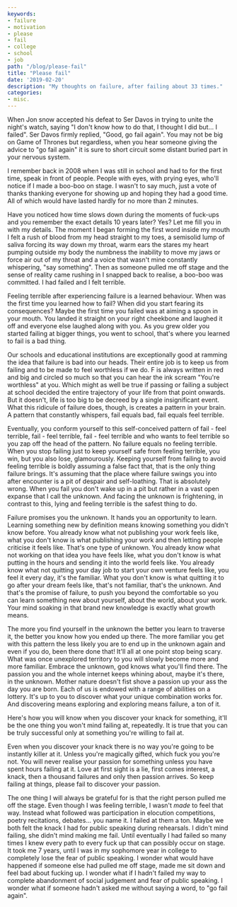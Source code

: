 ```yaml
---
keywords:
- failure
- motivation
- please
- fail
- college
- school
- job
path: "/blog/please-fail"
title: "Please fail"
date: '2019-02-20'
description: "My thoughts on failure, after failing about 33 times."
categories:
- misc.
---
```


When Jon snow accepted his defeat to Ser Davos in trying to unite the night's watch, saying "I don't know how to do that, I thought I did but... I failed". Ser Davos firmly replied, "Good, go fail again". You may not be big on Game of Thrones but regardless, when you hear someone giving the advice to "go fail again" it is sure to short circuit some distant buried part in your nervous system.

I remember back in 2008 when I was still in school and had to for the first time, speak in front of people. People with eyes, with prying eyes, who'll notice if I made a boo-boo on stage. I wasn't to say much, just a vote of thanks thanking everyone for showing up and hoping they had a good time. All of which would have lasted hardly for no more than 2 minutes. 

Have you noticed how time slows down during the moments of fuck-ups and you remember the exact details 10 years later? Yes? Let me fill you in with my details. The moment I began forming the first word inside my mouth I felt a rush of blood from my head straight to my toes, a semisolid lump of saliva forcing its way down my throat, warm ears the stares my heart pumping outside my body the numbness the inability to move my jaws or force air out of my throat and a voice that wasn't mine constantly whispering, "say something". Then as someone pulled me off stage and the sense of reality came rushing in I snapped back to realise, a boo-boo was committed. I had failed and I felt terrible.

Feeling terrible after experiencing failure is a learned behaviour. When was the first time you learned how to fail? When did you start fearing its consequences? Maybe the first time you failed was at aiming a spoon in your mouth. You landed it straight on your right cheekbone and laughed it off and everyone else laughed along with you. As you grew older you started failing at bigger things, you went to school, that's where you learned to fail is a bad thing. 

Our schools and educational institutions are exceptionally good at ramming the idea that failure is bad into our heads. Their entire job is to keep us from failing and to be made to feel worthless if we do. F is always written in red and big and circled so much so that you can hear the ink scream "You're worthless" at you. Which might as well be true if passing or failing a subject at school decided the entire trajectory of your life from that point onwards. But it doesn't, life is too big to be decreed by a single insignificant event.  What this ridicule of failure does, though, is creates a pattern in your brain. A pattern that constantly whispers, fail equals bad, fail equals feel terrible.

Eventually, you conform yourself to this self-conceived pattern of fail - feel terrible, fail - feel terrible, fail - feel terrible and who wants to feel terrible so you zap off the head of the pattern. No failure equals no feeling terrible. When you stop failing just to keep yourself safe from feeling terrible, you win, but you also lose, glamourously. Keeping yourself from failing to avoid feeling terrible is boldly assuming a false fact that, that is the only thing failure brings. It's assuming that the place where failure swings you into after encounter is a pit of despair and self-loathing. That is absolutely wrong. When you fail you don't wake up in a pit but rather in a vast open expanse that I call the unknown. And facing the unknown is frightening, in contrast to this, lying and feeling terrible is the safest thing to do.

Failure promises you the unknown. It hands you an opportunity to learn. Learning something new by definition means knowing something you didn't know before. You already know what not publishing your work feels like, what you don't know is what publishing your work and then letting people criticise it feels like. That's one type of unknown. You already know what not working on that idea you have feels like, what you don't know is what putting in the hours and sending it into the world feels like. You already know what not quitting your day job to start your own venture feels like, you feel it every day, it's the familiar. What you don't know is what quitting it to go after your dream feels like, that's not familiar, that's the unknown. And that's the promise of failure, to push you beyond the comfortable so you can learn something new about yourself, about the world, about your work. Your mind soaking in that brand new knowledge is exactly what growth means. 

The more you find yourself in the unknown the better you learn to traverse it, the better you know how you ended up there. The more familiar you get with this pattern the less likely you are to end up in the unknown again and even if you do, been there done that! It'll all at one point stop being scary. What was once unexplored territory to you will slowly become more and more familiar. Embrace the unknown, god knows what you'll find there. The passion you and the whole internet keeps whining about, maybe it's there, in the unknown. Mother nature doesn't fist shove a passion up your ass the day you are born. Each of us is endowed with a range of abilities on a lottery. It's up to you to discover what your unique combination works for. And discovering means exploring and exploring means failure, a ton of it. 

Here's how you will know when you discover your knack for something, it'll be the one thing you won't mind failing at, repeatedly. It is true that you can be truly successful only at something you're willing to fail at. 

Even when you discover your knack there is no way you're going to be instantly killer at it. Unless you're magically gifted, which fuck you you're not. You will never realise your passion for something unless you have spent hours failing at it. Love at first sight is a lie, first comes interest, a knack, then a thousand failures and only then passion arrives. So keep failing at things, please fail to discover your passion.

The one thing I will always be grateful for is that the right person pulled me off the stage. Even though I was feeling terrible, I wasn't *made* to feel that way. Instead what followed was participation in elocution competitions, poetry recitations, debates... you name it. I failed at them a ton. Maybe we both felt the knack I had for public speaking during rehearsals. I didn't mind failing, she didn't mind making me fail. Until eventually I had failed so many times I knew every path to every fuck up that can possibly occur on stage. It took me 7 years, until I was in my sophomore year in college to completely lose the fear of public speaking. I wonder what would have happened if someone else had pulled me off stage, made me sit down and feel bad about fucking up. I wonder what if I hadn't failed my way to complete abandonment of social judgement and fear of public speaking. I wonder what if someone hadn't asked me without saying a word, to "go fail again".
